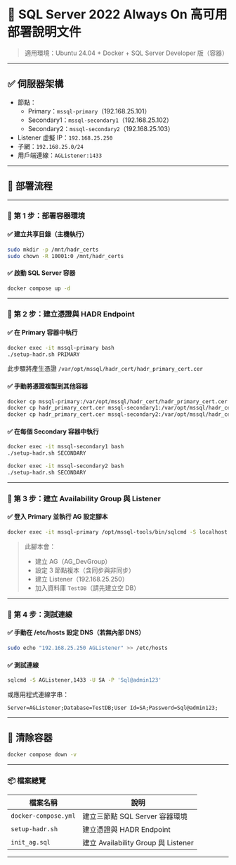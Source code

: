 
# 📘 SQL Server 2022 Always On 高可用部署說明文件

> 適用環境：Ubuntu 24.04 + Docker + SQL Server Developer 版（容器）

---

## ✅ 伺服器架構

- 節點：
  - Primary：`mssql-primary`（192.168.25.101）
  - Secondary1：`mssql-secondary1`（192.168.25.102）
  - Secondary2：`mssql-secondary2`（192.168.25.103）
- Listener 虛擬 IP：`192.168.25.250`
- 子網：`192.168.25.0/24`
- 用戶端連線：`AGListener:1433`

---

## 🚀 部署流程

---

### 🧱 第 1 步：部署容器環境

#### ✅ 建立共享目錄（主機執行）

```bash
sudo mkdir -p /mnt/hadr_certs
sudo chown -R 10001:0 /mnt/hadr_certs
```

#### ✅ 啟動 SQL Server 容器

```bash
docker compose up -d
```

---

### 🔐 第 2 步：建立憑證與 HADR Endpoint

#### ✅ 在 Primary 容器中執行

```bash
docker exec -it mssql-primary bash
./setup-hadr.sh PRIMARY
```

此步驟將產生憑證 `/var/opt/mssql/hadr_cert/hadr_primary_cert.cer`

#### ✅ 手動將憑證複製到其他容器

```bash
docker cp mssql-primary:/var/opt/mssql/hadr_cert/hadr_primary_cert.cer .
docker cp hadr_primary_cert.cer mssql-secondary1:/var/opt/mssql/hadr_cert/
docker cp hadr_primary_cert.cer mssql-secondary2:/var/opt/mssql/hadr_cert/
```

#### ✅ 在每個 Secondary 容器中執行

```bash
docker exec -it mssql-secondary1 bash
./setup-hadr.sh SECONDARY

docker exec -it mssql-secondary2 bash
./setup-hadr.sh SECONDARY
```

---

### 📡 第 3 步：建立 Availability Group 與 Listener

#### ✅ 登入 Primary 並執行 AG 設定腳本

```bash
docker exec -it mssql-primary /opt/mssql-tools/bin/sqlcmd -S localhost -U SA -P 'Sql@admin123' -i /var/opt/mssql/scripts/init_ag.sql
```

> 此腳本會：
> - 建立 AG（AG_DevGroup）
> - 設定 3 節點複本（含同步與非同步）
> - 建立 Listener（192.168.25.250）
> - 加入資料庫 `TestDB`（請先建立空 DB）

---

### 🧪 第 4 步：測試連線

#### ✅ 手動在 /etc/hosts 設定 DNS（若無內部 DNS）

```bash
sudo echo "192.168.25.250 AGListener" >> /etc/hosts
```

#### ✅ 測試連線

```bash
sqlcmd -S AGListener,1433 -U SA -P 'Sql@admin123'
```

或應用程式連線字串：

```plaintext
Server=AGListener;Database=TestDB;User Id=SA;Password=Sql@admin123;
```

---

## 🧼 清除容器

```bash
docker compose down -v
```

---

### 📦 檔案總覽

| 檔案名稱              | 說明                            |
|-----------------------|----------------------------------|
| `docker-compose.yml` | 建立三節點 SQL Server 容器環境 |
| `setup-hadr.sh`       | 建立憑證與 HADR Endpoint         |
| `init_ag.sql`         | 建立 Availability Group 與 Listener |

---

